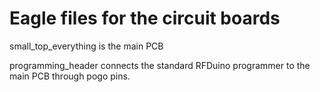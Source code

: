 # Eagle files for the circuit boards

small_top_everything is the main PCB

programming_header connects the standard RFDuino programmer to the main PCB through pogo pins.


